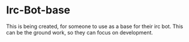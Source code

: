 Irc-Bot-base
============

This is being created, for someone to use as a base for their irc bot. This can be the ground work, so they can focus on development. 
